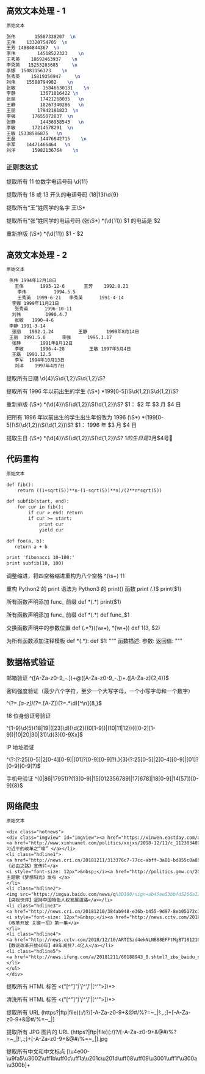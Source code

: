 ## **高效文本处理 - 1**



```tex
原始文本

张伟       15587338207  \n
王伟    13320754705  \n
王芳 14884844367  \n
李伟        14518522323    \n
王秀英    18692463937    \n
李秀英   15253283685     \n
李娜  15083156123    \n
张秀英    15819356947     \n
刘伟    15588794982    \n
张敏          15846630131    \n
李静         13671016422 \n
张丽         17421268035   \n
王静         18267340286   \n
王丽        17942181823  \n
李强      17655072837  \n
张静         14436958543   \n
李敏      17214578291  \n
王敏 15338586875   \n
王磊         14476842715    \n
李军    14471466464   \n
刘洋      15982136764    \n
```

### 正则表达式

提取所有 11 位数字电话号码    \d{11}



提取所有 18 或 13 开头的电话号码   (18|13)\d{9}



提取所有“王”姓同学的名字   王\S*



提取所有“张”姓同学的电话号码   (张\S*) *(\d{11})      $1 的电话是 $2



重新排版  (\S*) *(\d{11})  $1 - $2



## **高效文本处理 - 2**



```tex
原始文本

 张伟 1994年12月18日 
   王伟      1995-12-6       王芳    1992.8.21 
    李伟          1994.5.5   
    王秀英  1999-6-21   李秀英      1991-4-14   
  李娜 1999年11月21日    
   张秀英      1996-10-11 
  刘伟         1990.4.7  
   张敏   1990-4-6     
 李静 1991-3-14    
  张丽   1992.1.24         王静       1999年8月14日  
 王丽  1991.5.0      李强      1995.1.17   
  张静       1991年8月12日  
   李敏      1996-4-28         王敏 1997年5月4日   
  王磊  1991.12.5  
   李军  1994年10月13日 
   刘洋    1997年4月7日  
```





提取所有日期   \d{4}\S\d{1,2}\S\d{1,2}\S?





提取所有 1996 年以前出生的学生   (\S*) *199[0-5]\S\d{1,2}\S\d{1,2}\S?





重新排版    (\S*) *(\d{4})\S(\d{1,2})\S(\d{1,2})\S?   $1： $2 年 $3 月 $4 日





把所有 1996 年以前出生的学生出生年份改为 1996     (\S*) *(199[0-5])\S(\d{1,2})\S(\d{1,2})\S?   $1： 1996 年 $3 月 $4 日





提取生日    (\S*) *(\d{4})\S(\d{1,2})\S(\d{1,2})\S?     $1的生日是$3月$4号🎂



## **代码重构**



```tex
原始文本

def fib():
    return ((1+sqrt(5))**n-(1-sqrt(5))**n)/(2**n*sqrt(5))

def subfib(start, end):
    for cur in fib():
        if cur > end: return
        if cur >= start:
            print cur
            yield cur

def foo(a, b):
   return a + b

print 'fibonacci 10~100:'
print subfib(10, 100)

```







调整缩进，将四空格缩进重构为八个空格     ^(\s+)   $1$1





重构 Python2 的 print 语法为 Python3 的 print() 函数    print *(.*)$   print($1)





所有函数声明添加 func_ 前缀     def \*(.*)   print($1)





所有函数声明添加 func_ 前缀   def \*(.*)     def func_$1





交换函数声明中的参数位置   def (.*?)\((\w+), \*(\w+)\)   def $1($3, $2)





为所有函数添加注释模板   def \*(.*):       def $1:   """    函数描述:    参数:    返回值:  """







## **数据格式验证**



邮箱验证    ^([A-Za-z0-9_\-\.])+\@([A-Za-z0-9_\-\.])+\.([A-Za-z]{2,4})$



密码强度验证（最少八个字符，至少一个大写字母，一个小写字母和一个数字）   

 ^(?=.*[a-z])(?=.*[A-Z])(?=.*\d)[^\n]{8,}$



18 位身份证号验证

^[1-9]\d{5}(18|19|([23]\d))\d{2}((0[1-9])|(10|11|12))(([0-2][1-9])|10|20|30|31)\d{3}[0-9Xx]$



IP 地址验证

^(?:(?:25[0-5]|2[0-4][0-9]|[01]?[0-9][0-9]?)\.){3}(?:25[0-5]|2[0-4][0-9]|[01]?[0-9][0-9]?)$



手机号验证   ^(0|86|17951)?(13[0-9]|15[012356789]|17[678]|18[0-9]|14[57])[0-9]{8}$



## **网络爬虫**

```tex
原始文本

<div class="hotnews">
<div class="imgview" id="imgView"><a href="https://xinwen.eastday.com/a/n181211075002407.html?qid=news.baidu.com" target="_blank"><img src="https://imgsa.baidu.com/news/q%3D100/sign=cdae0fb78a94a4c20c23e32b3ef51bac/cefc1e178a82b90151b62d8b7e8da9773912ef6b.jpg"></a></div><ul><li class="hdline0">
<a href="http://www.xinhuanet.com/politics/xxjxs/2018-12/11/c_1123834898.htm" target="_blank" class="a3">
习近平的改革之“喻” </a></li>
<li class="hdline1">
<a href="http://news.cri.cn/20181211/313376c7-77cc-abff-3a81-bd855c0a8577.html" target="_blank">
《必由之路》宣传片</a>
<i style="font-size: 12px">&nbsp;</i><a href="http://politics.gmw.cn/2018-12/11/content_32146726.htm" target="_blank">
主题歌《梦想阳光》发布 </a>
</li>
<li class="hdline2">
<img src="https://imgsa.baidu.com/news/q%3D100/sign=ab45ee53bbfd5266a12b38149b199799/f9198618367adab46063f9fb86d4b31c8601e4d3.jpg"><a href="http://politics.people.com.cn/n1/2018/1211/c1001-30458946.html" target="_blank" class="a3">
【央视快评】坚持中国特色人权发展道路</a></li>
<li class="hdline3">
<a href="http://news.cri.cn/20181210/384ab948-e36b-b455-9d97-8eb05172c179.html" target="_blank">同舟共济</a>
<i style="font-size: 12px">&nbsp;</i><a href="http://news.cctv.com/2018/12/10/ARTI9v2GwcDNkh8obJh2vnUy181210.shtml" target="_blank">
《改革开放 关键一招》第一集</a>
</li>
<li class="hdline4">
<a href="http://news.cctv.com/2018/12/10/ARTISzd4ekNLNB88EFFtMgB7181210.shtml" target="_blank" class="a3">
【数说改革开放40年】40年减贫7.4亿人</a></li>
<li class="hdline5">
<a href="http://news.ifeng.com/a/20181211/60188943_0.shtml?_zbs_baidu_news" target="_blank">王岐山出席的这个活动，有什么来头？</a>
</li>
</ul>
</div>
```



提取所有 HTML 标签     <("[^"]*"|'[^']*'|[^'">])*>



清洗所有 HTML 标签    <("[^"]*"|'[^']*'|[^'">])*>     



提取所有 URL    (https?|ftp|file)(:/)?/[-A-Za-z0-9+&@#/%?=~_|!:,.;]+[-A-Za-z0-9+&@#/%=~_|]



提取所有 JPG 图片的 URL     (https?|ftp|file)(:/)?/[-A-Za-z0-9+&@#/%?=~_|!:,.;]+[-A-Za-z0-9+&@#/%=~_|].jpg



提取所有中文和中文标点    [\u4e00-\u9fa5\u3002\uff1b\uff0c\uff1a\u201c\u201d\uff08\uff09\u3001\uff1f\u300a\u300b]+